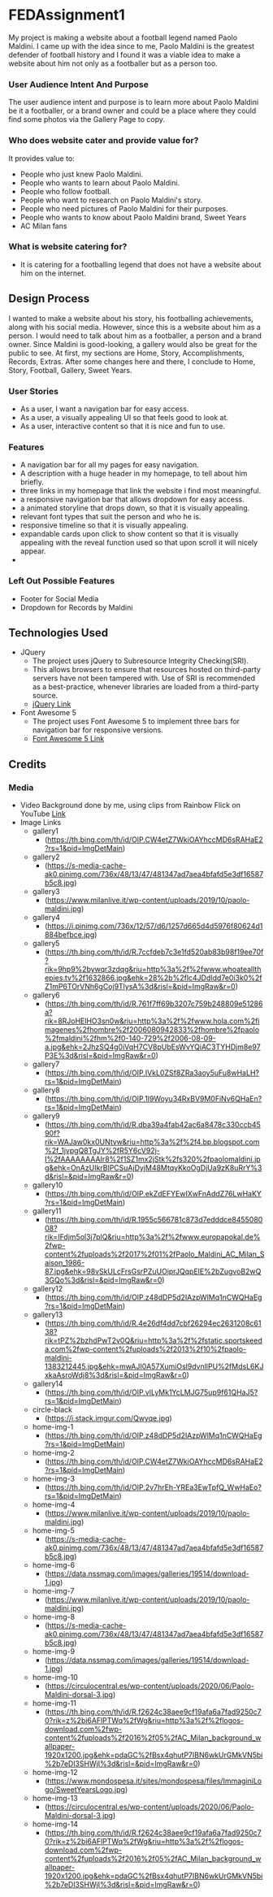 # FEDAssignment1
My project is making a website about a football legend named Paolo Maldini. I came up with the idea since to me, Paolo Maldini is the greatest defender of football history and I found it was a viable idea to make a website about him not only as a footballer but as a person too.
### User Audience Intent And Purpose
The user audience intent and purpose is to learn more about Paolo Maldini be it a footballer, or a brand owner and could be a place where they could find some photos via the Gallery Page to copy.
### Who does website cater and provide value for?
It provides value to:
- People who just knew Paolo Maldini.
- People who wants to learn about Paolo Maldini.
- People who follow football.
- People who want to research on Paolo Maldini's story.
- People who need pictures of Paolo Maldini for their purposes.
- People who wants to know about Paolo Maldini brand, Sweet Years
- AC Milan fans
### What is website catering for?
- It is catering for a footballing legend that does not have a website about him on the internet.
## Design Process
I wanted to make a website about his story, his footballing achievements, along with his social media.
However, since this is a website about him as a person.
I would need to talk about him as a footballer, a person and a brand owner.
Since Maldini is good-looking, a gallery would also be great for the public to see.
At first, my sections are Home, Story, Accomplishments, Records, Extras.
After some changes here and there, I conclude to Home, Story, Football, Gallery, Sweet Years.
 ### User Stories
 - As a user, I want a navigation bar for easy access.
 - As a user, a visually appealing UI so that feels good to look at.
 - As a user, interactive content so that it is nice and fun to use.
 ### Features
 - A navigation bar for all my pages for easy navigation.
 - A description with a huge header in my homepage, to tell about him briefly.
 - three links in my homepage that link the website i find most meaningful.
 - a responsive navigation bar that allows dropdown for easy access.
 - a animated storyline that drops down, so that it is visually appealing.
 - relevant font types that suit the person and who he is.
 - responsive timeline so that it is visually appealing.
 - expandable cards upon click to show content so that it is visually appealing with the reveal function used so that upon scroll it will nicely appear.
 - 
 ### Left Out Possible Features
 - Footer for Social Media
 - Dropdown for Records by Maldini
 ## Technologies Used
- JQuery
  - The project uses jQuery to Subresource Integrity Checking(SRI).
  - This allows browsers to ensure that resources hosted on third-party servers have not been tampered with. Use of SRI is recommended as a best-practice, whenever libraries are loaded from a third-party source.
  - [jQuery Link](https://releases.jquery.com/)
- Font Awesome 5
  - The project uses Font Awesome 5 to implement three bars for navigation bar for responsive versions.
  - [Font Awesome 5 Link](https://www.bing.com/ck/a?!&&p=e0762b15ebffdd30JmltdHM9MTcwMTM4ODgwMCZpZ3VpZD0wYzYyMjY3ZC0yMzhhLTY3MWMtMmQxZC0zNWMyMjJiMjY2ZjEmaW5zaWQ9NTQ3Mw&ptn=3&ver=2&hsh=3&fclid=0c62267d-238a-671c-2d1d-35c222b266f1&psq=font+awesome+5&u=a1aHR0cHM6Ly93d3cudzNzY2hvb2xzLmNvbS9pY29ucy9mb250YXdlc29tZTVfaW50cm8uYXNw&ntb=1/)
## Credits

### Media
- Video Background done by me, using clips from Rainbow Flick on YouTube
[Link](https://www.youtube.com/watch?v=gGa57vTXjow)
- Image Links
  - gallery1
    - (https://th.bing.com/th/id/OIP.CW4etZ7WkiOAYhccMD6sRAHaE2?rs=1&pid=ImgDetMain)
  - gallery2
    - (https://s-media-cache-ak0.pinimg.com/736x/48/13/47/481347ad7aea4bfafd5e3df16587b5c8.jpg)
  - gallery3
    - (https://www.milanlive.it/wp-content/uploads/2019/10/paolo-maldini.jpg)
  - gallery4
    - (https://i.pinimg.com/736x/12/57/d6/1257d665d4d5976f80624d1884befbce.jpg)
  - gallery5
    - (https://th.bing.com/th/id/R.7ccfdeb7c3e1fd520ab83b98f19ee70f?rik=9hp9%2bywqr3zdqg&riu=http%3a%2f%2fwww.whoateallthepies.tv%2f1632866.jpg&ehk=28%2b%2flc4JDdIdd7e0i3k0%2fZ1mP6TOrVNh6gCoj9TlysA%3d&risl=&pid=ImgRaw&r=0)
  - gallery6
    - (https://th.bing.com/th/id/R.761f7ff69b3207c759b248809e51286a?rik=8RJoHElHO3sn0w&riu=http%3a%2f%2fwww.hola.com%2fimagenes%2fhombre%2f2006080942833%2fhombre%2fpaolo%2fmaldini%2fhm%2f0-140-729%2f2006-08-09-a.jpg&ehk=2JhzSQ4g0iVqH7CV8pUbEsWvYQiAC3TYHDjm8e97P3E%3d&risl=&pid=ImgRaw&r=0)
  - gallery7
    - (https://th.bing.com/th/id/OIP.IVkL0ZSf8ZRa3aoy5uFu8wHaLH?rs=1&pid=ImgDetMain)
  - gallery8
    - (https://th.bing.com/th/id/OIP.1I9Woyu34RxBV9M0FiNv6QHaEn?rs=1&pid=ImgDetMain)
  - gallery9
    - (https://th.bing.com/th/id/R.dba39a4fab42ac6a8478c330ccb4590f?rik=WAJaw0kx0UNtvw&riu=http%3a%2f%2f4.bp.blogspot.com%2f_1jvpgQ8TgJY%2fR5Y6cV92j-I%2fAAAAAAAAIr8%2f1SZ1mx2jStk%2fs320%2fpaolomaldini.jpg&ehk=OnAzUIkrBlPCSuAjDyjM48MtqyKkoOgDjUa9zK8uRrY%3d&risl=&pid=ImgRaw&r=0)
  - gallery10
    - (https://th.bing.com/th/id/OIP.ekZdEFYEwIXwFnAddZ76LwHaKY?rs=1&pid=ImgDetMain)
  - gallery11
    - (https://th.bing.com/th/id/R.1955c566781c873d7edddce845508008?rik=IFdjm5ol3j7plQ&riu=http%3a%2f%2fwww.europapokal.de%2fwp-content%2fuploads%2f2017%2f01%2fPaolo_Maldini_AC_Milan_Saison_1986-87.jpg&ehk=98vSkULcFrsGsrPZuUOiprJQqpElE%2bZugvoB2wQ3GQo%3d&risl=&pid=ImgRaw&r=0)
  - gallery12
    - (https://th.bing.com/th/id/OIP.z48dDP5d2IAzpWlMq1nCWQHaEg?rs=1&pid=ImgDetMain)
  - gallery13
    - (https://th.bing.com/th/id/R.4e26df4dd7cbf26294ec2631208c6138?rik=tPZ%2bzhdPwT2v0Q&riu=http%3a%2f%2fstatic.sportskeeda.com%2fwp-content%2fuploads%2f2013%2f10%2fpaolo-maldini-1383212445.jpg&ehk=mwAJI0A57XumiOsl9dvnllPU%2fMdsL6KJxkaAsroWdj8%3d&risl=&pid=ImgRaw&r=0)
  - gallery14
    - (https://th.bing.com/th/id/OIP.vlLyMk1YcLMJG75up9f61QHaJ5?rs=1&pid=ImgDetMain)
  - circle-black
    - (https://i.stack.imgur.com/Qwyqe.jpg)
  - home-img-1
    - (https://th.bing.com/th/id/OIP.z48dDP5d2IAzpWlMq1nCWQHaEg?rs=1&pid=ImgDetMain)
  - home-img-2
    - (https://th.bing.com/th/id/OIP.CW4etZ7WkiOAYhccMD6sRAHaE2?rs=1&pid=ImgDetMain)
  - home-img-3
    - (https://th.bing.com/th/id/OIP.2v7hrEh-YREa3EwTpfQ_WwHaEo?rs=1&pid=ImgDetMain)
  - home-img-4
    - (https://www.milanlive.it/wp-content/uploads/2019/10/paolo-maldini.jpg)
  - home-img-5
    - (https://s-media-cache-ak0.pinimg.com/736x/48/13/47/481347ad7aea4bfafd5e3df16587b5c8.jpg)
  - home-img-6
    - (https://data.nssmag.com/images/galleries/19514/download-1.jpg)
  - home-img-7
    - (https://www.milanlive.it/wp-content/uploads/2019/10/paolo-maldini.jpg)
  - home-img-8
    - (https://s-media-cache-ak0.pinimg.com/736x/48/13/47/481347ad7aea4bfafd5e3df16587b5c8.jpg)
  - home-img-9
    - (https://data.nssmag.com/images/galleries/19514/download-1.jpg)
  - home-img-10
    - (https://circulocentral.es/wp-content/uploads/2020/06/Paolo-Maldini-dorsal-3.jpg)
  - home-img-11
    - (https://th.bing.com/th/id/R.f2624c38aee9cf19afa6a7fad9250c70?rik=z%2bi6AFlPTWq%2fWg&riu=http%3a%2f%2flogos-download.com%2fwp-content%2fuploads%2f2016%2f05%2fAC_Milan_background_wallpaper-1920x1200.jpg&ehk=pdaGC%2fBsx4qhutP7IBN6wkUrGMkVN5bi%2b7eDl3SHWjI%3d&risl=&pid=ImgRaw&r=0)
  - home-img-12
    - (https://www.mondospesa.it/sites/mondospesa/files/ImmaginiLogo/SweetYearsLogo.jpg)
  - home-img-13
    - (https://circulocentral.es/wp-content/uploads/2020/06/Paolo-Maldini-dorsal-3.jpg)
  - home-img-14
    - (https://th.bing.com/th/id/R.f2624c38aee9cf19afa6a7fad9250c70?rik=z%2bi6AFlPTWq%2fWg&riu=http%3a%2f%2flogos-download.com%2fwp-content%2fuploads%2f2016%2f05%2fAC_Milan_background_wallpaper-1920x1200.jpg&ehk=pdaGC%2fBsx4qhutP7IBN6wkUrGMkVN5bi%2b7eDl3SHWjI%3d&risl=&pid=ImgRaw&r=0)